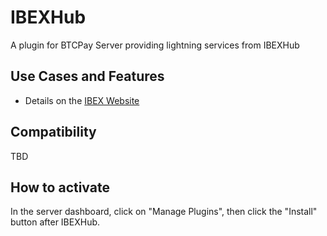 # IBEXHub

A plugin for BTCPay Server providing lightning services from IBEXHub

## Use Cases and Features

* Details on the [IBEX Website](https://www.poweredbyibex.io)

## Compatibility

TBD 

## How to activate

In the server dashboard, click on "Manage Plugins", then click the "Install" button after IBEXHub.
